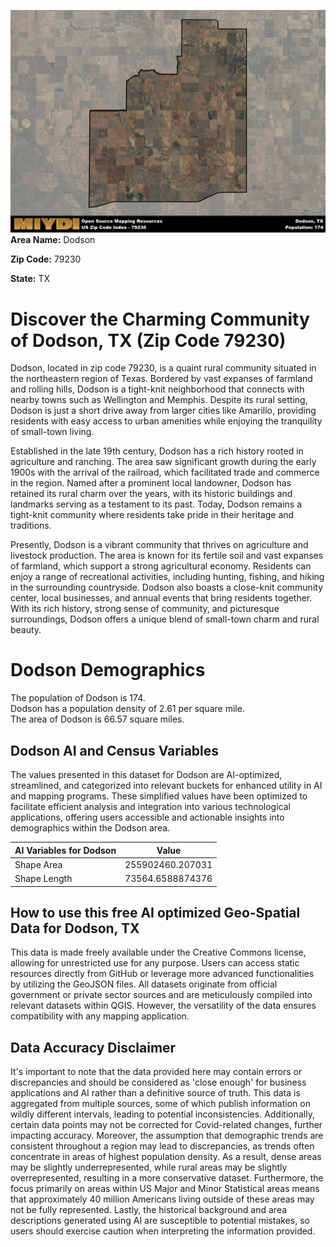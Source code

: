 ![Image Alt Text](../_images/79230.png)
**Area Name:** Dodson

**Zip Code:** 79230

**State:** TX


# Discover the Charming Community of Dodson, TX (Zip Code 79230)  

Dodson, located in zip code 79230, is a quaint rural community situated in the northeastern region of Texas. Bordered by vast expanses of farmland and rolling hills, Dodson is a tight-knit neighborhood that connects with nearby towns such as Wellington and Memphis. Despite its rural setting, Dodson is just a short drive away from larger cities like Amarillo, providing residents with easy access to urban amenities while enjoying the tranquility of small-town living.

Established in the late 19th century, Dodson has a rich history rooted in agriculture and ranching. The area saw significant growth during the early 1900s with the arrival of the railroad, which facilitated trade and commerce in the region. Named after a prominent local landowner, Dodson has retained its rural charm over the years, with its historic buildings and landmarks serving as a testament to its past. Today, Dodson remains a tight-knit community where residents take pride in their heritage and traditions.

Presently, Dodson is a vibrant community that thrives on agriculture and livestock production. The area is known for its fertile soil and vast expanses of farmland, which support a strong agricultural economy. Residents can enjoy a range of recreational activities, including hunting, fishing, and hiking in the surrounding countryside. Dodson also boasts a close-knit community center, local businesses, and annual events that bring residents together. With its rich history, strong sense of community, and picturesque surroundings, Dodson offers a unique blend of small-town charm and rural beauty.

# Dodson Demographics

The population of Dodson is 174.  
Dodson has a population density of 2.61 per square mile.  
The area of Dodson is 66.57 square miles.  

## Dodson AI and Census Variables

The values presented in this dataset for Dodson are AI-optimized, streamlined, and categorized into relevant buckets for enhanced utility in AI and mapping programs. These simplified values have been optimized to facilitate efficient analysis and integration into various technological applications, offering users accessible and actionable insights into demographics within the Dodson area.

| AI Variables for Dodson | Value |
|-------------|-------|
| Shape Area | 255902460.207031 |
| Shape Length | 73564.6588874376 |

## How to use this free AI optimized Geo-Spatial Data for Dodson, TX

This data is made freely available under the Creative Commons license, allowing for unrestricted use for any purpose. Users can access static resources directly from GitHub or leverage more advanced functionalities by utilizing the GeoJSON files. All datasets originate from official government or private sector sources and are meticulously compiled into relevant datasets within QGIS. However, the versatility of the data ensures compatibility with any mapping application.

## Data Accuracy Disclaimer
It's important to note that the data provided here may contain errors or discrepancies and should be considered as 'close enough' for business applications and AI rather than a definitive source of truth. This data is aggregated from multiple sources, some of which publish information on wildly different intervals, leading to potential inconsistencies. Additionally, certain data points may not be corrected for Covid-related changes, further impacting accuracy. Moreover, the assumption that demographic trends are consistent throughout a region may lead to discrepancies, as trends often concentrate in areas of highest population density. As a result, dense areas may be slightly underrepresented, while rural areas may be slightly overrepresented, resulting in a more conservative dataset. Furthermore, the focus primarily on areas within US Major and Minor Statistical areas means that approximately 40 million Americans living outside of these areas may not be fully represented. Lastly, the historical background and area descriptions generated using AI are susceptible to potential mistakes, so users should exercise caution when interpreting the information provided.

